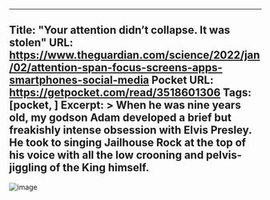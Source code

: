 
---
Title: "Your attention didn’t collapse. It was stolen"
URL: https://www.theguardian.com/science/2022/jan/02/attention-span-focus-screens-apps-smartphones-social-media
Pocket URL: https://getpocket.com/read/3518601306
Tags: [pocket, ]
Excerpt: >
    When he was nine years old, my godson Adam developed a brief but freakishly intense obsession with Elvis Presley. He took to singing Jailhouse Rock at the top of his voice with all the low crooning and pelvis-jiggling of the King himself.
---

![image](https://i.guim.co.uk/img/media/cc5ed208cc412c12603666b6865062465a97631f/0_0_2480_1550/master/2480.jpg?width=465&quality=85&dpr=1&s=none)
